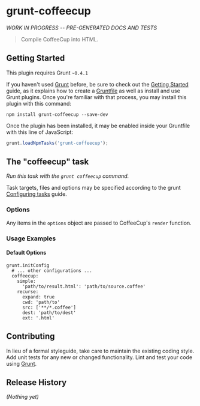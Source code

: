 # grunt-coffeecup
*WORK IN PROGRESS -- PRE-GENERATED DOCS AND TESTS*

> Compile CoffeeCup into HTML.

## Getting Started
This plugin requires Grunt `~0.4.1`

If you haven't used [Grunt](http://gruntjs.com/) before, be sure to check out the [Getting Started](http://gruntjs.com/getting-started) guide, as it explains how to create a [Gruntfile](http://gruntjs.com/sample-gruntfile) as well as install and use Grunt plugins. Once you're familiar with that process, you may install this plugin with this command:

```shell
npm install grunt-coffeecup --save-dev
```

Once the plugin has been installed, it may be enabled inside your Gruntfile with this line of JavaScript:

```js
grunt.loadNpmTasks('grunt-coffeecup');
```

## The "coffeecup" task
_Run this task with the `grunt coffeecup` command._

Task targets, files and options may be specified according to the grunt [Configuring tasks](http://gruntjs.com/configuring-tasks) guide.

### Options

Any items in the `options` object are passed to CoffeeCup's `render` function.

### Usage Examples

#### Default Options
```coffee-script
grunt.initConfig
  # ... other configurations ...
  coffeecup:
    simple:
      'path/to/result.html': 'path/to/source.coffee'
    recurse:
      expand: true
      cwd: 'path/to'
      src: ['**/*.coffee']
      dest: 'path/to/dest'
      ext: '.html'
```

## Contributing
In lieu of a formal styleguide, take care to maintain the existing coding style. Add unit tests for any new or changed functionality. Lint and test your code using [Grunt](http://gruntjs.com/).

## Release History
_(Nothing yet)_
